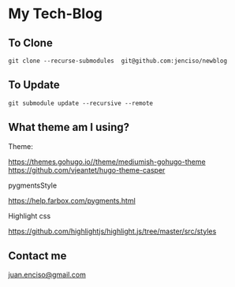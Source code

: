 # My Tech-Blog

## To Clone

```shell
git clone --recurse-submodules  git@github.com:jenciso/newblog
```

## To Update

```
git submodule update --recursive --remote
```

## What theme am I using?

Theme: 

https://themes.gohugo.io//theme/mediumish-gohugo-theme
https://github.com/vjeantet/hugo-theme-casper

pygmentsStyle

https://help.farbox.com/pygments.html

Highlight css 

https://github.com/highlightjs/highlight.js/tree/master/src/styles

## Contact me

juan.enciso@gmail.com
